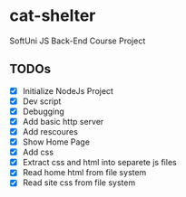# cat-shelter
SoftUni JS Back-End Course Project

## TODOs
 - [x] Initialize NodeJs Project
 - [x] Dev script
 - [x] Debugging
 - [x] Add basic http server
 - [x] Add rescoures
 - [x] Show Home Page
 - [x] Add css
 - [x] Extract css and html into separete js files
 - [x] Read home html from file system
 - [x] Read site css from file system
